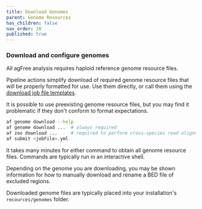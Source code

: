 ```yaml
---
title: Download Genomes
parent: Genome Resources
has_children: false
nav_order: 10
published: true
---
```


### Download and configure genomes

All agFree analysis requires haploid reference genome resource files.

Pipeline actions simplify download of required genome
resource files that will be properly formatted for use. Use them directly, or
call them using the [download job file templates](44_job-file-templates/download).

It is possible to use preexisting genome resource files,
but you may find it problematic if they don't conform to format expectations.

```sh
af genome download --help
af genome download ...  # always required
af zoo download ...     # required to perform cross-species read alignment
af submit <jobFile>.yml
```

It takes many minutes for either command to obtain all genome resource files.
Commands are typically run in an interactive shell.

Depending on the genome you are downloading, you may be shown information
for how to manually download and rename a BED file of excluded regions.

Downloaded genome files are typically placed into your installation's `recources/genomes` folder.
